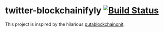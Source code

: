 # twitter-blockchainifyly [![Build Status](https://travis-ci.org/amsross/twitter-blockchainifyly.svg?branch=master)](https://travis-ci.org/amsross/twitter-blockchainifyly)

This project is inspired by the hilarious [putablockchainonit](https://putablockchainonit.com/).
